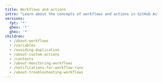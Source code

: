 ```yaml
---
title: Workflows and actions
intro: "Learn about the concepts of workflows and actions in GitHub Actions."
versions:
  fpt: '*'
  ghes: '*'
  ghec: '*'
children:
  - /about-workflows
  - /variables
  - /avoiding-duplication
  - /about-custom-actions
  - /contexts
  - /about-monitoring-workflows
  - /notifications-for-workflow-runs
  - /about-troubleshooting-workflows
---
```

